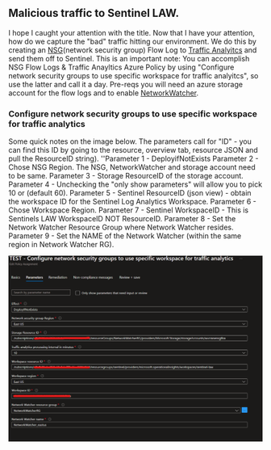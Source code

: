 ## Malicious traffic to Sentinel LAW. ##

 I hope I caught your attention with the title.  Now that I have your attention, how do we capture the "bad" traffic hitting our environment.  We do this by creating an [NSG](https://docs.microsoft.com/en-us/azure/network-watcher/nsg-flow-logs-policy-portal)(network security group) Flow Log to [Traffic Analyitcs](https://docs.microsoft.com/en-us/azure/network-watcher/traffic-analytics-policy-portal) and send them off to Sentinel. This is an important note: You can accomplish NSG Flow Logs & Traffic Anayltics Azure Policy by using "Configure network security groups to use specific workspace for traffic analyitcs", so use the latter and call it a day. Pre-reqs you will need an azure storage account for the flow logs and to enable [NetworkWatcher](https://docs.microsoft.com/en-us/azure/network-watcher/network-watcher-create).

### Configure network security groups to use specific workspace for traffic analytics ###
Some quick notes on the image below. The parameters call for "ID" - you can find this ID by going to the resource, overview tab, resource JSON and pull the ResourceID string).
''Parameter 1 - DeployifNotExists
Parameter 2 - Chose NSG Region. The NSG, NetworkWatcher and storage account need to be same.
Parameter 3 - Storage ResourceID of the storage account.
Parameter 4 - Unchecking the "only show parameters" will allow you to pick 10 or (default 60).
Parameter 5 - Sentinel ResourceID (json view) - obtain the workspace ID for the Sentinel Log Analytics Workspace.
Parameter 6 - Chose Workspace Region.
Parameter 7 - Sentinel WorkspaceID - This is Sentinels LAW WorkspaceID NOT ResourceID.
Parameter 8 - Set the Network Watcher Resource Group where Network Watcher resides.
Parameter 9 - Set the NAME of the Network Watcher (within the same region in Network Watcher RG).

![](https://github.com/Cyberlorians/uploadedimages/blob/main/trafficlaw.png)


